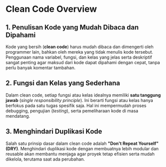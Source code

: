 # Clean Code Overview

## 1. Penulisan Kode yang Mudah Dibaca dan Dipahami
Kode yang bersih (**clean code**) harus mudah dibaca dan dimengerti oleh programmer lain, bahkan oleh mereka yang tidak menulis kode tersebut. Penggunaan nama variabel, fungsi, dan kelas yang jelas serta deskriptif sangat penting agar maksud dari kode dapat dipahami dengan cepat, tanpa perlu banyak komentar tambahan.

## 2. Fungsi dan Kelas yang Sederhana
Dalam clean code, setiap fungsi atau kelas idealnya memiliki **satu tanggung jawab** (*single responsibility principle*). Ini berarti fungsi atau kelas hanya berfokus pada satu tugas spesifik saja. Hal ini mempermudah proses debugging, pengujian (*testing*), serta pemeliharaan kode di masa mendatang.

## 3. Menghindari Duplikasi Kode
Salah satu prinsip dasar dalam clean code adalah **"Don't Repeat Yourself" (DRY)**. Menghindari duplikasi kode dengan membuatnya lebih modular dan reusable akan membantu menjaga agar proyek tetap efisien serta mudah dikelola, terutama saat ada perubahan.

